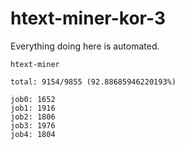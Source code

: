 # htext-miner-kor-3

Everything doing here is automated.

```
htext-miner

total: 9154/9855 (92.88685946220193%)

job0: 1652
job1: 1916
job2: 1806
job3: 1976
job4: 1804
```
